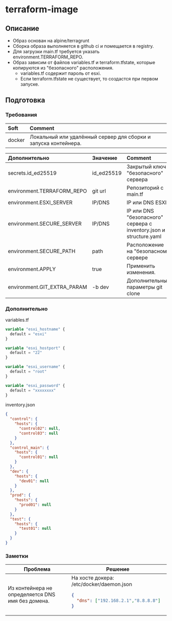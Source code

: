 # terraform-image
## Описание
* Образ основан на alpine/terragrunt
* Сборка образа выполняется в github ci и помещается в registry.
* Для загрузки main.tf требуется указать environment.TERRAFORM_REPO.
* Образ зависим от файлов variables.tf и terraform.tfstate, которые копируются из "безопасного" расположения.
  * variables.tf содержит пароль от esxi.
  * Если terraform.tfstate не существует, то создастся при первом запуске.

## Подготовка
### Требования
| Soft   | Comment                                                         |
|:-------|:----------------------------------------------------------------|
| docker | Локальный или удалённый сервер для сборки и запуска контейнера. | 

| Дополнительно               | Значение   | Comment                                                            |
|:----------------------------|:-----------|:-------------------------------------------------------------------|
| secrets.id_ed25519          | id_ed25519 | Закрытый ключ "безопасного" сервера                                |
| environment.TERRAFORM_REPO  | git url    | Репозиторий с main.tf                                              |
| environment.ESXI_SERVER     | IP/DNS     | IP или DNS ESXI                                                    |
| environment.SECURE_SERVER   | IP/DNS     | IP или DNS "безопасного" сервера с inventory.json и structure.yaml |
| environment.SECURE_PATH     | path       | Расположение на "безопасном" сервере                               |
| environment.APPLY           | true       | Применить изменения.                                               |
| environment.GIT_EXTRA_PARAM | -b dev     | Дополнительные параметры git clone                                 |


### Дополнительно
variables.tf
```terraform
variable "esxi_hostname" {
  default = "esxi"
}

variable "esxi_hostport" {
  default = "22"
}

variable "esxi_username" {
  default = "root"
}

variable "esxi_password" {
  default = "xxxxxxxx"
}
```
inventory.json
```json
{
  "control": {
    "hosts": {
      "control02": null,
      "control03": null
    }
  },
  "control_main": {
    "hosts": {
      "control01": null
    }
  },
  "dev": {
    "hosts": {
      "dev01": null
    }
  },
  "prod": {
    "hosts": {
      "prod01": null
    }
  },
  "test": {
    "hosts": {
      "test01": null
    }
  }
}
```

### Заметки

<!DOCTYPE html>
<table>
  <thead>
    <tr>
      <th>Проблема</th>
      <th>Решение</th>
    </tr>
  </thead>
  <tr>
      <td>Из контейнера не определяется DNS имя без домена.</td>
      <td>
На хосте докера:  
/etc/docker/daemon.json

```json
{
  "dns": ["192.168.2.1","8.8.8.8"]
}
```
</td>
  </tr>
  <tr>
  </tr>
</table>
